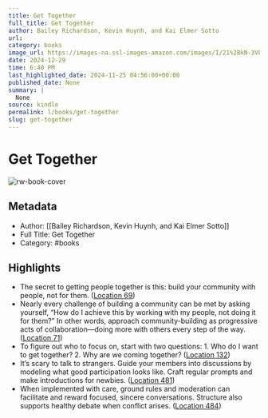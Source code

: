 ```yaml
---
title: Get Together
full_title: Get Together
author: Bailey Richardson, Kevin Huynh, and Kai Elmer Sotto
url: 
category: books
image_url: https://images-na.ssl-images-amazon.com/images/I/21%2BkN-3VLSL._SL200_.jpg
date: 2024-12-29
time: 6:40 PM
last_highlighted_date: 2024-11-25 04:56:00+00:00
published_date: None
summary: |
  None
source: kindle
permalink: l/books/get-together
slug: get-together
---
```

# Get Together

![rw-book-cover](https://images-na.ssl-images-amazon.com/images/I/21%2BkN-3VLSL._SL200_.jpg)

## Metadata
- Author: [[Bailey Richardson, Kevin Huynh, and Kai Elmer Sotto]]
- Full Title: Get Together
- Category: #books

## Highlights
- The secret to getting people together is this: build your community with people, not for them. ([Location 69](https://readwise.io/to_kindle?action=open&asin=B07TXDDNPR&location=69))
- Nearly every challenge of building a community can be met by asking yourself, “How do I achieve this by working with my people, not doing it for them?” In other words, approach community-building as progressive acts of collaboration—doing more with others every step of the way. ([Location 71](https://readwise.io/to_kindle?action=open&asin=B07TXDDNPR&location=71))
- To figure out who to focus on, start with two questions: 1. Who do I want to get together? 2. Why are we coming together? ([Location 132](https://readwise.io/to_kindle?action=open&asin=B07TXDDNPR&location=132))
- It’s scary to talk to strangers. Guide your members into discussions by modeling what good participation looks like. Craft regular prompts and make introductions for newbies. ([Location 481](https://readwise.io/to_kindle?action=open&asin=B07TXDDNPR&location=481))
- When implemented with care, ground rules and moderation can facilitate and reward focused, sincere conversations. Structure also supports healthy debate when conflict arises. ([Location 484](https://readwise.io/to_kindle?action=open&asin=B07TXDDNPR&location=484))


